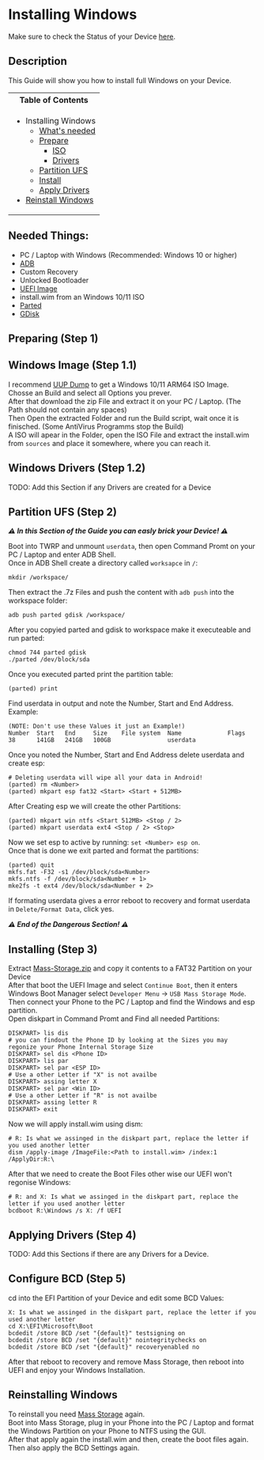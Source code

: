 # Installing Windows

Make sure to check the Status of your Device [here](https://github.com/Robotix22/MU-Qcom/blob/main/Status.md).

## Description

This Guide will show you how to install full Windows on your Device.

<table>
<tr><th>Table of Contents</th></th>
<tr><td>
  
- Installing Windows
    - [What's needed](https://github.com/Robotix22/MU-Qcom-Guides/blob/main/Xiaomi-11T-Pro/Win.md#needed-things)
    - [Prepare](https://github.com/Robotix22/MU-Qcom-Guides/blob/main/Xiaomi-11T-Pro/Win.md#preparing-step-1)
        - [ISO](https://github.com/Robotix22/MU-Qcom-Guides/blob/main/Xiaomi-11T-Pro/Win.md#windows-image-step-11)
        - [Drivers](https://github.com/Robotix22/MU-Qcom-Guides/blob/main/Xiaomi-11T-Pro/Win.md#windows-drivers-step-12)
    - [Partition UFS](https://github.com/Robotix22/MU-Qcom-Guides/blob/main/Xiaomi-11T-Pro/Win.md#partition-ufs-step-2)
    - [Install](https://github.com/Robotix22/MU-Qcom-Guides/blob/main/Xiaomi-11T-Pro/Win.md#installing-step-3)
    - [Apply Drivers](https://github.com/Robotix22/MU-Qcom-Guides/blob/main/Xiaomi-11T-Pro/Win.md#applying-drivers-step-4)
- [Reinstall Windows](https://github.com/Robotix22/MU-Qcom-Guides/blob/main/Xiaomi-11T-Pro/Win.md#reinstalling-windows)

</td></tr> </table>

## Needed Things:
   - PC / Laptop with Windows (Recommended: Windows 10 or higher)
   - [ADB](https://developer.android.com/studio/releases/platform-tools#downloads)
   - Custom Recovery
   - Unlocked Bootloader
   - [UEFI Image](https://github.com/Robotix22/MU-Qcom)
   - install.wim from an Windows 10/11 ISO
   - [Parted](https://renegade-project.tech/tools/parted.7z)
   - [GDisk](https://renegade-project.tech/tools/gdisk.7z)

## Preparing (Step 1)

## Windows Image (Step 1.1)

I recommend [UUP Dump](https://uupdump.net/) to get a Windows 10/11 ARM64 ISO Image. <br />
Chosse an Build and select all Options you prever. <br />
After that download the zip File and extract it on your PC / Laptop. (The Path should not contain any spaces) <br />
Then Open the extracted Folder and run the Build script, wait once it is finisched. (Some AntiVirus Programms stop the Build) <br />
A ISO will apear in the Folder, open the ISO File and extract the install.wim from `sources` and place it somewhere, where you can reach it.

## Windows Drivers (Step 1.2)

TODO: Add this Section if any Drivers are created for a Device

## Partition UFS (Step 2)

***⚠️ In this Section of the Guide you can easly brick your Device! ⚠️***

Boot into TWRP and unmount `userdata`, then open Command Promt on your PC / Laptop and enter ADB Shell. <br />
Once in ADB Shell create a directory called `worksapce` in `/`:
```
mkdir /workspace/
```
Then extract the .7z Files and push the content with `adb push` into the workspace folder:
```
adb push parted gdisk /workspace/
```
After you copyied parted and gdisk to workspace make it executeable and run parted:
```
chmod 744 parted gdisk
./parted /dev/block/sda
```
Once you executed parted print the partition table:
```
(parted) print
```
Find userdata in output and note the Number, Start and End Address. <br />
Example:
```
(NOTE: Don't use these Values it just an Example!)
Number  Start   End     Size    File system  Name             Flags
38      141GB   241GB   100GB                userdata
```
Once you noted the Number, Start and End Address delete userdata and create esp: <br />
```
# Deleting userdata will wipe all your data in Android!
(parted) rm <Number>
(parted) mkpart esp fat32 <Start> <Start + 512MB>
```
After Creating esp we will create the other Partitions:
```
(parted) mkpart win ntfs <Start 512MB> <Stop / 2>
(parted) mkpart userdata ext4 <Stop / 2> <Stop>
```
Now we set esp to active by running: `set <Number> esp on`. <br />
Once that is done we exit parted and format the partitions:
```
(parted) quit
mkfs.fat -F32 -s1 /dev/block/sda<Number>
mkfs.ntfs -f /dev/block/sda<Number + 1>
mke2fs -t ext4 /dev/block/sda<Number + 2>
```
If formating userdata gives a error reboot to recovery and format userdata in `Delete/Format Data`, click yes. <br />

***⚠️ End of the Dangerous Section! ⚠️***

## Installing (Step 3)

Extract [Mass-Storage.zip](https://github.com/Robotix22/MU-Qcom-Guides/files/11005130/Mass-Storage.zip) and copy it contents to a FAT32 Partition on your Device <br />
After that boot the UEFI Image and select `Continue Boot`, then it enters Windows Boot Manager select `Developer Menu` -> `USB Mass Storage Mode`. <br />
Then connect your Phone to the PC / Laptop and find the Windows and esp partition. <br />
Open diskpart in Command Promt and Find all needed Partitions:
```
DISKPART> lis dis
# you can findout the Phone ID by looking at the Sizes you may regonize your Phone Internal Storage Size
DISKPART> sel dis <Phone ID>
DISKPART> lis par
DISKPART> sel par <ESP ID>
# Use a other Letter if "X" is not availbe
DISKPART> assing letter X
DISKPART> sel par <Win ID>
# Use a other Letter if "R" is not availbe
DISKPART> assing letter R
DISKPART> exit
```
Now we will apply install.wim using dism:
```
# R: Is what we assinged in the diskpart part, replace the letter if you used another letter
dism /apply-image /ImageFile:<Path to install.wim> /index:1 /ApplyDir:R:\
```
After that we need to create the Boot Files other wise our UEFI won't regonise Windows:
```
# R: and X: Is what we assinged in the diskpart part, replace the letter if you used another letter
bcdboot R:\Windows /s X: /f UEFI
```

## Applying Drivers (Step 4)

TODO: Add this Sections if there are any Drivers for a Device.

## Configure BCD (Step 5)

cd into the EFI Partition of your Device and edit some BCD Values:
```
X: Is what we assinged in the diskpart part, replace the letter if you used another letter
cd X:\EFI\Microsoft\Boot
bcdedit /store BCD /set "{default}" testsigning on
bcdedit /store BCD /set "{default}" nointegritychecks on
bcdedit /store BCD /set "{default}" recoveryenabled no
```
After that reboot to recovery and remove Mass Storage, then reboot into UEFI and enjoy your Windows Installation.

## Reinstalling Windows

To reinstall you need [Mass Storage](https://github.com/Robotix22/MU-Qcom-Guides/files/11005130/Mass-Storage.zip) again. <br />
Boot into Mass Storage, plug in your Phone into the PC / Laptop and format the Windows Partition on your Phone to NTFS using the GUI. <br />
After that apply again the install.wim and then, create the boot files again. <br />
Then also apply the BCD Settings again.
